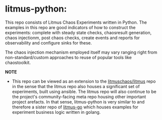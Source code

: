 # litmus-python: 

This repo consists of Litmus Chaos Experiments written in Python. The examples in this repo are good indicators 
of how to construct the experiments: complete with steady state checks, chaosresult generation, chaos injectionm, 
post chaos checks, create events and reports for observability and configure sinks for these. 

The chaos injection mechanism employed itself may vary ranging right from non-standard/custom approaches to reuse of
popular tools like chaostoolkit. 

**NOTE**

- This repo can be viewed as an extension to the [litmuschaos/litmus](https://github.com/litmuschaos/litmus) repo
  in the sense that the litmus repo also houses a significant set of experiments, built using ansible. The litmus repo 
  will also continue to be the project's community-facing meta repo housing other important project arefacts. In that 
  sense, litmus-python is very similar to and therefore a sister repo of [litmus-go](https://github.com/litmuschaos/litmus-go) which
  houses examples for experiment business logic written in golang. 


